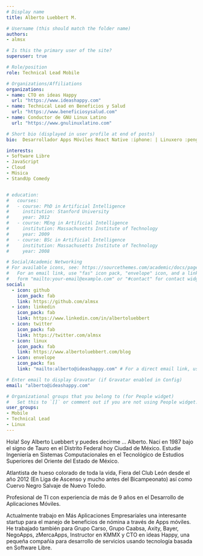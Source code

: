 ```yaml
---
# Display name
title: Alberto Luebbert M.

# Username (this should match the folder name)
authors:
- almsx

# Is this the primary user of the site?
superuser: true

# Role/position
role: Technical Lead Mobile

# Organizations/Affiliations
organizations:
- name: CTO en ideas Happy
  url: "https://www.ideashappy.com"
- name: Technical Lead en Beneficios y Salud
  url: "https://www.beneficiosysalud.com"
- name: Conductor de GNU Linux Latino
  url: "https://www.gnulinuxlatino.com"

# Short bio (displayed in user profile at end of posts)
bio:  Desarrollador Apps Móviles React Native :iphone: | Linuxero :penguin: | CTO en ideas Happy :computer: | Atlantista :horse:  | Fiera :lion: | Host en @Godinezports :soccer: | Host en @GNULinuxLatino :penguin: |

interests:
- Software Libre
- JavaScript
- Cloud
- Música
- StandUp Comedy


# education:
#   courses:
#   - course: PhD in Artificial Intelligence
#     institution: Stanford University
#     year: 2012
#   - course: MEng in Artificial Intelligence
#     institution: Massachusetts Institute of Technology
#     year: 2009
#   - course: BSc in Artificial Intelligence
#     institution: Massachusetts Institute of Technology
#     year: 2008

# Social/Academic Networking
# For available icons, see: https://sourcethemes.com/academic/docs/page-builder/#icons
#   For an email link, use "fas" icon pack, "envelope" icon, and a link in the
#   form "mailto:your-email@example.com" or "#contact" for contact widget.
social:
  - icon: github
    icon_pack: fab
    link: https://github.com/almsx
  - icon: linkedin
    icon_pack: fab
    link: https://www.linkedin.com/in/albertoluebbert
  - icon: twitter
    icon_pack: fab
    link: https://twitter.com/almsx
  - icon: linux
    icon_pack: fab
    link: https://www.albertoluebbert.com/blog
  - icon: envelope
    icon_pack: fas
    link: "mailto:alberto@ideashappy.com" # For a direct email link, use "mailto:test@example.org".

# Enter email to display Gravatar (if Gravatar enabled in Config)
email: "alberto@ideashappy.com"

# Organizational groups that you belong to (for People widget)
#   Set this to `[]` or comment out if you are not using People widget.
user_groups:
- Mobile
- Technical Lead
- Linux
---
```


Hola! Soy Alberto Luebbert y puedes decirme … Alberto. Nací en 1987 bajo el signo de Tauro en el Distrito Federal hoy Ciudad de México. Estudie Ingeniería en Sistemas Computacionales en el Tecnológico de Estudios Superiores del Oriente del Estado de México.

Atlantista de hueso colorado de toda la vida, Fiera del Club León desde el año 2012 (En Liga de Ascenso y mucho antes del Bicampeonato) así como Cuervo Negro Salvaje de Nuevo Toledo.

Profesional de TI con experiencia de más de 9 años en el Desarrollo de Aplicaciones Móviles.

Actualmente trabajo en Más Aplicaciones Empresariales una interesante startup para el manejo de beneficios de nómina a través de Apps móviles. He trabajado también para Grupo Carso, Grupo Caabsa, Axity, Bayer, NegoApps, zMercaApps, Instructor en KMMX y CTO en ideas Happy, una pequeña compañía para desarrollo de servicios usando tecnología basada en Software Libre.
